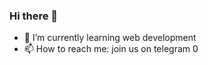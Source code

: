 ### Hi there 👋

- 🌱 I’m currently learning web development 
- 📫 How to reach me: join us on telegram 0

